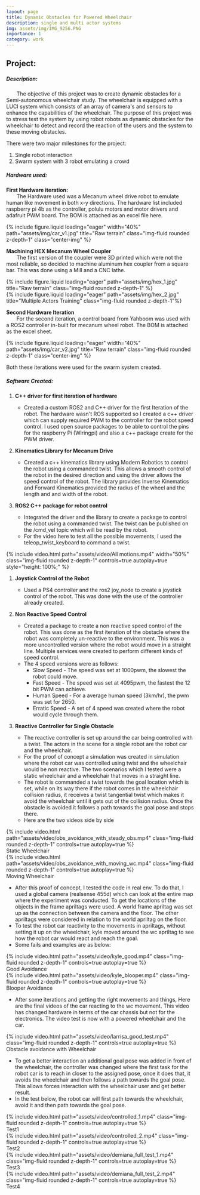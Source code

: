 ```yaml
---
layout: page
title: Dynamic Obstacles for Powered Wheelchair
description: single and multi actor systems
img: assets/img/IMG_9256.PNG
importance: 1
category: work
---
```


## Project: 

##### **Description:**

&nbsp;&nbsp;&nbsp;&nbsp;&nbsp;&nbsp; The objective of this project was to create dynamic obstacles for a Semi-autonomous wheelchair study. The wheelchair is equipped with a LUCI system which consists of an array of camera's and sensors to enhance the capabilities of the wheelchair. The purpose of this project was to stress test the system by using robot robots as dynamic obstacles for the wheelchair to detect and record the reaction of the users and the system to these moving obstacles. 

There were two major milestones for the project:

1. Single robot interaction
2. Swarm system with 3 robot emulating a crowd

##### **Hardware used:**

**First Hardware iteration:** \
&nbsp;&nbsp;&nbsp;&nbsp;&nbsp;&nbsp; The Hardware used was a Mecanum wheel drive robot to emulate human like movement in both x-y directions. The hardware list included raspberry pi 4b as the controller, polulu motors and motor drivers and adafruit PWM board. The BOM is attached as an excel file here. 

<div class = "row mt-3">
    <div class="col-sm mt-2 mt-md-0">
    <style>
    .center-img {
    display: block;
    margin-left: auto;
    margin-right: auto;
    }
    </style>
        {% include figure.liquid loading="eager" width="40%" path="assets/img/car_v1.jpg" title="Raw terrain" class="img-fluid rounded z-depth-1" class="center-img" %}
    </div>
</div>


**Machining HEX Mecanum Wheel Coupler** \
&nbsp;&nbsp;&nbsp;&nbsp;&nbsp;&nbsp; The first version of the coupler were 3D printed which were not the most reliable, so decided to machine aluminum hex coupler from a square bar. This was done using a Mill and a CNC lathe. 

<div class="row" >
<div class="col">
    <div class="col-sm mt-3 mt-md-0">
        {% include figure.liquid loading="eager" path="assets/img/hex_1.jpg" title="Raw terrain" class="img-fluid rounded z-depth-1" %}
    </div>
</div>
<div class="col">
    <div class="col-sm mt-3 mt-md-0">
        {% include figure.liquid loading="eager" path="assets/img/hex_2.jpg" title="Multiple Actors Training" class="img-fluid rounded z-depth-1"%}
    </div>
</div>
</div>


**Second Hardware Iteration** \
&nbsp;&nbsp;&nbsp;&nbsp;&nbsp;&nbsp; For the second iteration, a control board from Yahboom was used with a ROS2 controller in-built for mecanum wheel robot. The BOM is attached as the excel sheet. 

<div class = "row mt-3">
    <div class="col-sm mt-2 mt-md-0">
    <style>
    .center-img {
    display: block;
    margin-left: auto;
    margin-right: auto;
    }
    </style>
        {% include figure.liquid loading="eager" width="40%" path="assets/img/car_v2.jpg" title="Raw terrain" class="img-fluid rounded z-depth-1" class="center-img" %}
    </div>
</div>

Both these iterations were used for the swarm system created. 

##### **Software Created:**

1. **C++ driver for first iteration of hardware**
   - Created a custom ROS2 and C++ driver for the first Iteration of the robot. The hardware wasn't ROS supported so I created a c++ driver which can supply required PWM to the controller for the robot speed control. I used open source packages to be able to control the pins for the raspberry Pi (Wiringpi) and also a c++ package create for the PWM driver.

2. **Kinematics Library for Mecanum Drive**
   - Created a c++ kinematics library using Modern Robotics to control the robot using a commanded twist. This allows a smooth control of the robot in the desired direction and using the driver allows the speed control of the robot. The library provides Inverse Kinematics and Forward Kinematics provided the radius of the wheel and the length and and width of the robot.

3. **ROS2 C++ package for robot control**
   - Integrated the driver and the library to create a package to control the robot using a commanded twist. The twist can be published on the /cmd_vel topic which will be read by the robot. 
   - For the video here to test all the possible movements, I used the teleop_twist_keyboard to command a twist.
  
<div class="row">
    <div class="col-sm mt-3 mt-md-0">
            {% include video.html path="assets/video/All motions.mp4" width="50%" class="img-fluid rounded z-depth-1" controls=true autoplay=true style="height: 100%;" %}
    </div>
</div>

1. **Joystick Control of the Robot**
   - Used a PS4 controller and the ros2 joy_node to create a joystick control of the robot. This was done with the use of the controller already created.

2. **Non Reactive Speed Control**
   - Created a package to create a non reactive speed control of the robot. This was done as the first iteration of the obstacle where the robot was completely un-reactive to the environment. This was a more uncontrolled version where the robot would move in a straight line. Multiple services were created to perform different kinds of speed control.
   - The 4 speed versions were as follows:
     - Slow Speed - The speed was set at 1000pwm, the slowest the robot could move.
     - Fast Speed - The speed was set at 4095pwm, the fastest the 12 bit PWM can achieve.
     - Human Speed - For a average human speed (3km/hr), the pwm was set for 2650.
     - Erratic Speed - A set of 4 speed was created where the robot would cycle through them.

3. **Reactive Controller for Single Obstacle**
   - The reactive controller is set up around the car being controlled with a twist. The actors in the scene for a single robot are the robot car and the wheelchair.
   - For the proof of concept a simulation was created in simulation where the robot car was controlled using twist and the wheelchair would be non reactive. The two scenarios which I tested were a static wheelchair and a wheelchair that moves in a straight line. 
   - The robot is commanded a twist towards the goal location which is set, while on its way there if the robot comes in the wheelchair collision radius, it receives a twist tangential twist which makes it avoid the wheelchair until it gets out of the collision radius. Once the obstacle is avoided it follows a path towards the goal pose and stops there. 
   - Here are the two videos side by side

<div class="row" >
<div class="col">
    <div class="col-sm mt-3 mt-md-0">
            {% include video.html path="assets/video/obs_avoidance_with_steady_obs.mp4" class="img-fluid rounded z-depth-1" controls=true autoplay=true %}
    </div>
    <div class="caption">
        Static Wheelchair
    </div>
</div>
<div class="col">
    <div class="col-sm mt-3 mt-md-0">
            {% include video.html path="assets/video/obs_avoidance_with_moving_wc.mp4" class="img-fluid rounded z-depth-1" controls=true autoplay=true %}
    </div>
    <div class="caption">
        Moving Wheelchair
    </div>
</div>
</div>

   - After this proof of concept, I tested the code in real env. To do that, I used a global camera (realsense 455d) which can look at the entire map where the experiment was conducted. To get the locations of the objects in the frame apriltags were used. A world frame apriltag was set up as the connection between the camera and the floor. The other apriltags were considered in relation to the world apriltag on the floor. 
   - To test the robot car reactivity to the movements in apriltags, without setting it up on the wheelchair, kyle moved around the wc apriltag to see how the robot car would react and reach the goal.
   - Some fails and examples are as below:

<div class="row" >
<div class="col">
    <div class="col-sm mt-3 mt-md-0">
            {% include video.html path="assets/video/kyle_good.mp4" class="img-fluid rounded z-depth-1" controls=true autoplay=true %}
    </div>
    <div class="caption">
        Good Avoidance
    </div>
</div>
<div class="col">
    <div class="col-sm mt-3 mt-md-0">
            {% include video.html path="assets/video/kyle_blooper.mp4" class="img-fluid rounded z-depth-1" controls=true autoplay=true %}
    </div>
    <div class="caption">
        Blooper Avoidance
    </div>
</div>
</div>

  - After some iterations and getting the right movements and things, Here are the final videos of the car reacting to the wc movement. This video has changed hardware in terms of the car chassis but not for the electronics. The video test is now with a powered wheelchair and the car. 

<div class="row center-content">
    <div class="col">
        <div class="col">
            {% include video.html path="assets/video/larrisa_good_test.mp4" class="img-fluid rounded z-depth-1" controls=true autoplay=true %}
        </div>
        <div class="caption text-center">
            Obstacle avoidance with Wheelchair
        </div>
    </div>
</div>

  - To get a better interaction an additional goal pose was added in front of the wheelchair, the controller was changed where the first task for the robot car is to reach in closer to the assigned pose, once it does that, it avoids the wheelchair and then follows a path towards the goal pose. This allows forces interaction with the wheelchair user and get better result.
  - In the test below, the robot car will first path towards the wheelchair, avoid it and then path towards the goal pose. 

<div class="row" >
<div class="col">
    <div class="col-sm mt-3 mt-md-0">
            {% include video.html path="assets/video/controlled_1.mp4" class="img-fluid rounded z-depth-1" controls=true autoplay=true %}
    </div>
    <div class="caption">
        Test1
    </div>
</div>
<div class="col">
    <div class="col-sm mt-3 mt-md-0">
            {% include video.html path="assets/video/controlled_2.mp4" class="img-fluid rounded z-depth-1" controls=true autoplay=true %}
    </div>
    <div class="caption">
        Test2
    </div>
</div>
</div>

<div class="row" >
<div class="col">
    <div class="col-sm mt-3 mt-md-0">
            {% include video.html path="assets/video/demiana_full_test_1.mp4" class="img-fluid rounded z-depth-1" controls=true autoplay=true %}
    </div>
    <div class="caption">
        Test3
    </div>
</div>
<div class="col">
    <div class="col-sm mt-3 mt-md-0">
            {% include video.html path="assets/video/demiana_full_test_2.mp4" class="img-fluid rounded z-depth-1" controls=true autoplay=true %}
    </div>
    <div class="caption">
        Test4
    </div>
</div>
</div>